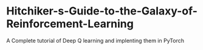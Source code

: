 # Hitchiker-s-Guide-to-the-Galaxy-of-Reinforcement-Learning
A Complete tutorial of Deep Q learning and implenting them in PyTorch
